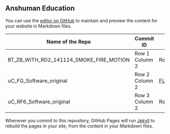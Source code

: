 ## Anshuman Education

You can use the [editor on GitHub](https://github.com/anshumaneducation/Releases/edit/gh-pages/index.md) to maintain and preview the content for your website in Markdown files.

| Name of the Repo | Commit ID      | Hex file       |
| --------------- | --------------- | --------------- |
| BT_ZB_WITH_RD2_141124_SMOKE_FIRE_MOTION | Row 1 Column 2 | Row 1 Column 3 |
| uC_FG_Software_original  | Row 2 Column 2 | <a id="raw-url" href="https://raw.githubusercontent.com/anshumaneducation/Releases/gh-pages/files/FUNCTION_GEN.hex">FUNCTION_GEN.hex</a> |
| uC_RF6_Software_original   | Row 3 Column 2 | Row 3 Column 3 |

Whenever you commit to this repository, GitHub Pages will run [Jekyll](https://jekyllrb.com/) to rebuild the pages in your site, from the content in your Markdown files.



